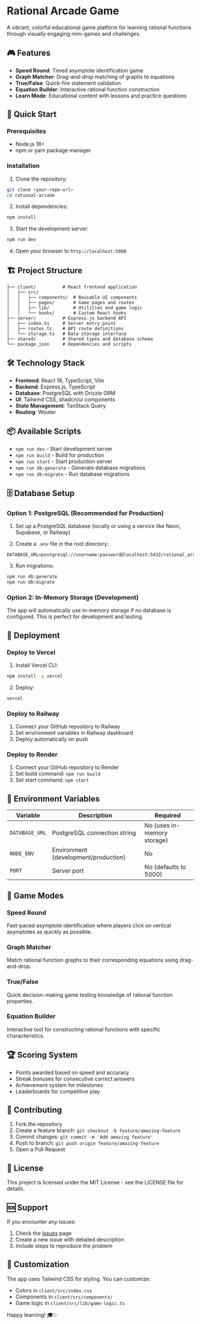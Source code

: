 # Rational Arcade Game

A vibrant, colorful educational game platform for learning rational functions through visually engaging mini-games and challenges.

## 🎮 Features

- **Speed Round**: Timed asymptote identification game
- **Graph Matcher**: Drag-and-drop matching of graphs to equations  
- **True/False**: Quick-fire statement validation
- **Equation Builder**: Interactive rational function construction
- **Learn Mode**: Educational content with lessons and practice questions

## 🚀 Quick Start

### Prerequisites

- Node.js 18+ 
- npm or yarn package manager

### Installation

1. Clone the repository:
```bash
git clone <your-repo-url>
cd rational-arcade
```

2. Install dependencies:
```bash
npm install
```

3. Start the development server:
```bash
npm run dev
```

4. Open your browser to `http://localhost:5000`

## 🏗️ Project Structure

```
├── client/          # React frontend application
│   ├── src/
│   │   ├── components/  # Reusable UI components
│   │   ├── pages/       # Game pages and routes
│   │   ├── lib/         # Utilities and game logic
│   │   └── hooks/       # Custom React hooks
├── server/          # Express.js backend API
│   ├── index.ts     # Server entry point
│   ├── routes.ts    # API route definitions
│   └── storage.ts   # Data storage interface
├── shared/          # Shared types and database schema
└── package.json     # Dependencies and scripts
```

## 🛠️ Technology Stack

- **Frontend**: React 18, TypeScript, Vite
- **Backend**: Express.js, TypeScript
- **Database**: PostgreSQL with Drizzle ORM
- **UI**: Tailwind CSS, shadcn/ui components
- **State Management**: TanStack Query
- **Routing**: Wouter

## 📦 Available Scripts

- `npm run dev` - Start development server
- `npm run build` - Build for production
- `npm run start` - Start production server
- `npm run db:generate` - Generate database migrations
- `npm run db:migrate` - Run database migrations

## 🗄️ Database Setup

### Option 1: PostgreSQL (Recommended for Production)

1. Set up a PostgreSQL database (locally or using a service like Neon, Supabase, or Railway)

2. Create a `.env` file in the root directory:
```env
DATABASE_URL=postgresql://username:password@localhost:5432/rational_arcade
```

3. Run migrations:
```bash
npm run db:generate
npm run db:migrate
```

### Option 2: In-Memory Storage (Development)

The app will automatically use in-memory storage if no database is configured. This is perfect for development and testing.

## 🚀 Deployment

### Deploy to Vercel

1. Install Vercel CLI:
```bash
npm install -g vercel
```

2. Deploy:
```bash
vercel
```

### Deploy to Railway

1. Connect your GitHub repository to Railway
2. Set environment variables in Railway dashboard
3. Deploy automatically on push

### Deploy to Render

1. Connect your GitHub repository to Render
2. Set build command: `npm run build`
3. Set start command: `npm start`

## 🔧 Environment Variables

| Variable | Description | Required |
|----------|-------------|----------|
| `DATABASE_URL` | PostgreSQL connection string | No (uses in-memory storage) |
| `NODE_ENV` | Environment (development/production) | No |
| `PORT` | Server port | No (defaults to 5000) |

## 🎯 Game Modes

### Speed Round
Fast-paced asymptote identification where players click on vertical asymptotes as quickly as possible.

### Graph Matcher
Match rational function graphs to their corresponding equations using drag-and-drop.

### True/False
Quick decision-making game testing knowledge of rational function properties.

### Equation Builder
Interactive tool for constructing rational functions with specific characteristics.

## 🏆 Scoring System

- Points awarded based on speed and accuracy
- Streak bonuses for consecutive correct answers
- Achievement system for milestones
- Leaderboards for competitive play

## 🤝 Contributing

1. Fork the repository
2. Create a feature branch: `git checkout -b feature/amazing-feature`
3. Commit changes: `git commit -m 'Add amazing feature'`
4. Push to branch: `git push origin feature/amazing-feature`
5. Open a Pull Request

## 📝 License

This project is licensed under the MIT License - see the LICENSE file for details.

## 🆘 Support

If you encounter any issues:

1. Check the [Issues](../../issues) page
2. Create a new issue with detailed description
3. Include steps to reproduce the problem

## 🎨 Customization

The app uses Tailwind CSS for styling. You can customize:

- Colors in `client/src/index.css`
- Components in `client/src/components/`
- Game logic in `client/src/lib/game-logic.ts`

Happy learning! 🎓✨